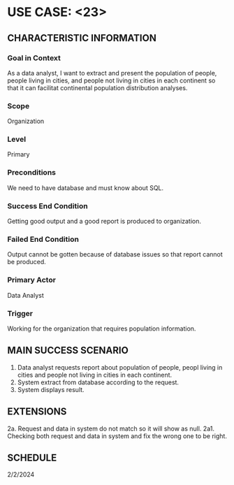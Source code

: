 # USE CASE: <23> <Report Population Information>

## CHARACTERISTIC INFORMATION

### Goal in Context

As a data analyst, I want to extract and present the population of people, people living in cities, and people not living in cities in each continent so that it can facilitat continental population distribution analyses.
### Scope

Organization
### Level

Primary

### Preconditions

We need to have database and must know about SQL. 

### Success End Condition

Getting good output and a good report is produced to organization. 

### Failed End Condition

Output cannot be gotten because of database issues so that report cannot be produced.

### Primary Actor

Data Analyst

### Trigger

Working for the organization that requires population information.

## MAIN SUCCESS SCENARIO

1. Data analyst requests report about population of people, peopl living in cities and people not living in cities in each continent.
2. System extract from database according to the request. 
3. System displays result. 

## EXTENSIONS

2a. Request and data in system do not match so it will show as null.
	2a1. Checking both request and data in system and fix the wrong one to be right.

## SCHEDULE

2/2/2024
